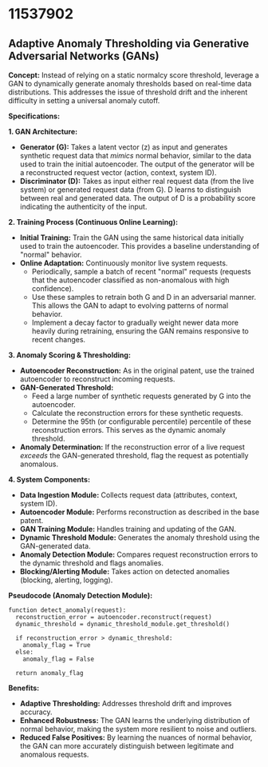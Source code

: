 # 11537902

## Adaptive Anomaly Thresholding via Generative Adversarial Networks (GANs)

**Concept:**  Instead of relying on a static normalcy score threshold, leverage a GAN to dynamically generate anomaly thresholds based on real-time data distributions. This addresses the issue of threshold drift and the inherent difficulty in setting a universal anomaly cutoff.

**Specifications:**

**1. GAN Architecture:**

*   **Generator (G):**  Takes a latent vector (z) as input and generates synthetic request data that *mimics* normal behavior, similar to the data used to train the initial autoencoder.  The output of the generator will be a reconstructed request vector (action, context, system ID).
*   **Discriminator (D):**  Takes as input either real request data (from the live system) or generated request data (from G).  D learns to distinguish between real and generated data.  The output of D is a probability score indicating the authenticity of the input.

**2. Training Process (Continuous Online Learning):**

*   **Initial Training:** Train the GAN using the same historical data initially used to train the autoencoder.  This provides a baseline understanding of "normal" behavior.
*   **Online Adaptation:**  Continuously monitor live system requests.
    *   Periodically, sample a batch of recent "normal" requests (requests that the autoencoder classified as non-anomalous with high confidence).
    *   Use these samples to retrain both G and D in an adversarial manner. This allows the GAN to adapt to evolving patterns of normal behavior.
    *   Implement a decay factor to gradually weight newer data more heavily during retraining, ensuring the GAN remains responsive to recent changes.

**3. Anomaly Scoring & Thresholding:**

*   **Autoencoder Reconstruction:** As in the original patent, use the trained autoencoder to reconstruct incoming requests.
*   **GAN-Generated Threshold:**
    *   Feed a large number of synthetic requests generated by G into the autoencoder.
    *   Calculate the reconstruction errors for these synthetic requests.
    *   Determine the 95th (or configurable percentile) percentile of these reconstruction errors. This serves as the dynamic anomaly threshold.
*   **Anomaly Determination:**  If the reconstruction error of a live request *exceeds* the GAN-generated threshold, flag the request as potentially anomalous.

**4.  System Components:**

*   **Data Ingestion Module:** Collects request data (attributes, context, system ID).
*   **Autoencoder Module:**  Performs reconstruction as described in the base patent.
*   **GAN Training Module:**  Handles training and updating of the GAN.
*   **Dynamic Threshold Module:**  Generates the anomaly threshold using the GAN-generated data.
*   **Anomaly Detection Module:**  Compares request reconstruction errors to the dynamic threshold and flags anomalies.
*   **Blocking/Alerting Module:**  Takes action on detected anomalies (blocking, alerting, logging).

**Pseudocode (Anomaly Detection Module):**

```
function detect_anomaly(request):
  reconstruction_error = autoencoder.reconstruct(request)
  dynamic_threshold = dynamic_threshold_module.get_threshold()

  if reconstruction_error > dynamic_threshold:
    anomaly_flag = True
  else:
    anomaly_flag = False

  return anomaly_flag
```

**Benefits:**

*   **Adaptive Thresholding:** Addresses threshold drift and improves accuracy.
*   **Enhanced Robustness:**  The GAN learns the underlying distribution of normal behavior, making the system more resilient to noise and outliers.
*   **Reduced False Positives:** By learning the nuances of normal behavior, the GAN can more accurately distinguish between legitimate and anomalous requests.